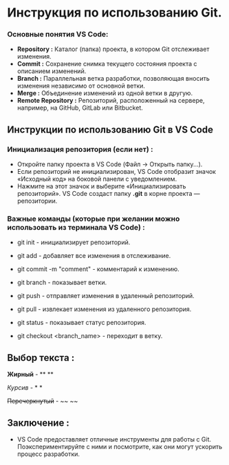 # Инструкция по использованию Git.

 ### Основные понятия VS Code:


- **Repository :** Каталог (папка) проекта, в котором Git отслеживает изменения.
- **Commit :** Сохранение снимка текущего состояния проекта с описанием изменений.
- **Branch :** Параллельная ветка разработки, позволяющая вносить изменения независимо от основной ветки.
- **Merge :** Объединение изменений из одной ветки в другую.
- **Remote Repository :** Репозиторий, расположенный на сервере, например, на GitHub, GitLab или Bitbucket.

## Инструкции по использованию Git в VS Code

### Инициализация репозитория (если нет) :

- Откройте папку проекта в VS Code (Файл -> Открыть папку...).
- Если репозиторий не инициализирован, VS Code отобразит значок «Исходный код» на боковой панели с уведомлением.
- Нажмите на этот значок и выберите «Инициализировать репозиторий».
VS Code создаст папку **.git** в корне проекта — репозитории.

### Важные команды (которые при желании можно использовать из терминала VS Code) :

- git init - инициализирует репозиторий.

- git add - добавляет все изменения в отслеживание.

- git commit -m "comment" - комментарий к изменению.

- git branch - показывает ветки.

 - git push - отправляет изменения в удаленный репозиторий.

- git pull - извлекает изменения из удаленного репозитория.

- git status - показывает статус репозитория.

- git checkout <branch_name> - переходит в ветку.

## Выбор текста :

**Жирный** - ** **

*Курсив* - * *

~~Перечеркнутый~~ - ~~ ~~

## Заключение : 

- VS Code предоставляет отличные инструменты для работы с Git. Поэкспериментируйте с ними и посмотрите, как они могут ускорить процесс разработки.